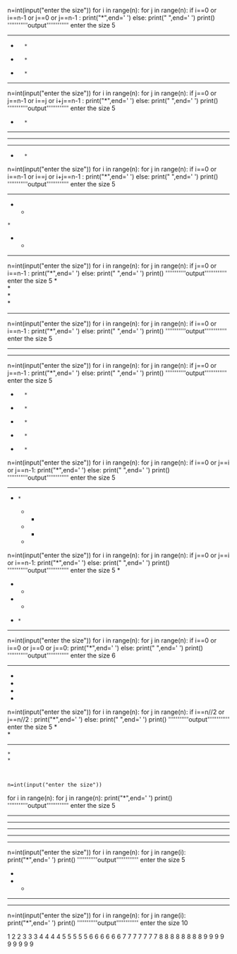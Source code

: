 n=int(input("enter the size"))
for i in range(n):
    for j in range(n):
        if i==0 or  i==n-1 or j==0 or j==n-1 :
            print("*",end=' ')
        else:
            print(" ",end=' ')
    print()
'''''''''''output''''''''''''
enter the size 5
* * * * * 
*       * 
*       * 
*       * 
* * * * * 


n=int(input("enter the size"))
for i in range(n):
    for j in range(n):
        if j==0 or  j==n-1 or i==j or i+j==n-1 :
            print("*",end=' ')
        else:
            print(" ",end=' ')
    print()
'''''''''''output''''''''''''
enter the size 5
*       * 
* *   * * 
*   *   * 
* *   * * 
*       *


n=int(input("enter the size"))
for i in range(n):
    for j in range(n):
        if i==0 or  i==n-1 or i==j or i+j==n-1 :
            print("*",end=' ')
        else:
            print(" ",end=' ')
    print()
 '''''''''''output''''''''''''
 enter the size 5
* * * * * 
  *   *   
    *     
  *   *   
* * * * * 


n=int(input("enter the size"))
for i in range(n):
    for j in range(n):
        if j==0 or  i==n-1 :
            print("*",end=' ')
        else:
            print(" ",end=' ')
    print()
 '''''''''''output''''''''''''
    enter the size 5
*         
*         
*         
*         
* * * * * 


n=int(input("enter the size"))
for i in range(n):
    for j in range(n):
        if i==0 or  i==n-1 :
            print("*",end=' ')
        else:
            print(" ",end=' ')
    print()
   '''''''''''output''''''''''''
    enter the size 5
* * * * * 
          
          
          
* * * * * 


n=int(input("enter the size"))
for i in range(n):
    for j in range(n):
        if j==0 or  j==n-1 :
            print("*",end=' ')
        else:
            print(" ",end=' ')
    print()
  '''''''''''output''''''''''''
  enter the size 5
*       * 
*       * 
*       * 
*       * 
*       *

n=int(input("enter the size"))
for i in range(n):
    for j in range(n):
        if i==0 or  j==i or j==n-1:
            print("*",end=' ')
        else:
            print(" ",end=' ')
    print()
'''''''''''output''''''''''''
enter the size 5
* * * * * 
  *     * 
    *   * 
      * * 
       *


n=int(input("enter the size"))
for i in range(n):
    for j in range(n):
        if j==0 or  j==i or i==n-1:
            print("*",end=' ')
        else:
            print(" ",end=' ')
    print()
'''''''''''output''''''''''''
enter the size 5
*         
* *       
*   *     
*     *   
* * * * * 


n=int(input("enter the size"))
for i in range(n):
    for j in range(n):
        if i==0 or i==0 or j==0 or j==0:
            print("*",end=' ')
        else:
            print(" ",end=' ')
    print()
'''''''''''output''''''''''''
enter the size 6
* * * * * * 
*           
*           
*           
*           


n=int(input("enter the size"))
for i in range(n):
    for j in range(n):
        if i==n//2 or j==n//2 :
            print("*",end=' ')
        else:
            print(" ",end=' ')
    print()
'''''''''''output''''''''''''
enter the size 5
    *     
    *     
* * * * * 
    *     
    *     



    n=int(input("enter the size"))
for i in range(n):
    for j in range(n):
            print("*",end=' ')
    print()
'''''''''''output''''''''''''
enter the size 5
* * * * * 
* * * * * 
* * * * * 
* * * * * 
* * * * * 


n=int(input("enter the size"))
for i in range(n):
    for j in range(i):
            print("*",end=' ')
    print()
'''''''''''output''''''''''''
enter the size 5

* 
* * 
* * * 
* * * * 


n=int(input("enter the size"))
for i in range(n):
    for j in range(i):
            print("*",end=' ')
    print()
'''''''''''output''''''''''''
enter the size 10

1 
2 2 
3 3 3 
4 4 4 4 
5 5 5 5 5 
6 6 6 6 6 6 
7 7 7 7 7 7 7 
8 8 8 8 8 8 8 8 
9 9 9 9 9 9 9 9 9 
